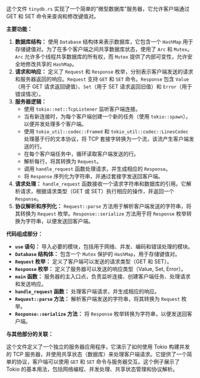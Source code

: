 这个文件 `tinydb.rs` 实现了一个简单的“微型数据库”服务器，它允许客户端通过 GET 和 SET 命令来查询和修改键值对。

**主要功能：**

1.  **数据库结构：** 使用 `Database` 结构体来表示数据库，它包含一个 `HashMap` 用于存储键值对。为了在多个客户端之间共享数据库状态，使用了 `Arc` 和 `Mutex`。`Arc` 允许多个线程共享数据库的所有权，而 `Mutex` 提供了内部可变性，允许安全地修改共享的 `HashMap`。
2.  **请求和响应：** 定义了 `Request` 和 `Response` 枚举，分别表示客户端发送的请求和服务器返回的响应。`Request` 支持 `GET` 和 `SET` 命令。`Response` 包含 `Value`（用于 GET 请求返回键值）、`Set`（用于 SET 请求返回旧值）和 `Error`（用于错误情况）。
3.  **服务器逻辑：**
    *   使用 `tokio::net::TcpListener` 监听客户端连接。
    *   当有新连接时，为每个客户端创建一个新的任务（使用 `tokio::spawn`），以便并发处理多个客户端。
    *   使用 `tokio_util::codec::Framed` 和 `tokio_util::codec::LinesCodec` 处理基于行的文本协议，将 TCP 套接字转换为一个流，该流产生客户端发送的行。
    *   在每个客户端任务中，循环读取客户端发送的行。
    *   解析每行，将其转换为 `Request`。
    *   调用 `handle_request` 函数处理请求，并生成相应的 `Response`。
    *   将 `Response` 序列化为字符串，并通过套接字发送回客户端。
4.  **请求处理：** `handle_request` 函数接收一个请求字符串和数据库的引用。它解析请求，根据请求类型（GET 或 SET）执行相应的操作，并返回一个 `Response`。
5.  **协议解析和序列化：** `Request::parse` 方法用于解析客户端发送的字符串，将其转换为 `Request` 枚举。`Response::serialize` 方法用于将 `Response` 枚举转换为字符串，以便发送回客户端。

**代码组成部分：**

*   **`use` 语句：** 导入必要的模块，包括用于网络、并发、编码和错误处理的模块。
*   **`Database` 结构体：** 包含一个 `Mutex` 保护的 `HashMap`，用于存储键值对。
*   **`Request` 枚举：** 定义了客户端可以发送的请求类型（GET 和 SET）。
*   **`Response` 枚举：** 定义了服务器可以发送的响应类型（Value, Set, Error）。
*   **`main` 函数：** 服务器的主入口点，负责监听连接、创建客户端任务、处理请求和发送响应。
*   **`handle_request` 函数：** 处理客户端请求，并生成相应的响应。
*   **`Request::parse` 方法：** 解析客户端发送的字符串，将其转换为 `Request` 枚举。
*   **`Response::serialize` 方法：** 将 `Response` 枚举转换为字符串，以便发送回客户端。

**与其他部分的关联：**

这个文件定义了一个独立的服务器应用程序，它演示了如何使用 Tokio 构建并发的 TCP 服务器，并使用共享状态（数据库）来处理客户端请求。它提供了一个简单的协议，客户端可以使用 `GET` 和 `SET` 命令与服务器交互。这个例子展示了 Tokio 的基本用法，包括网络编程、并发处理、共享状态管理和协议解析。
